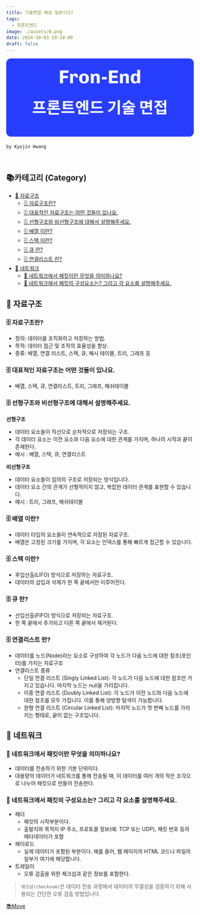 ```yaml
---
title: 기술면접 예상 질문(CS)
tags:
  - 프론트엔드
image: ./assets/0.png
date: 2024-10-03 19:10:00
draft: false
---
```


![banner](./assets/0.png)

`by Kyojin Hwang`

<br/>

## 📚카테고리 (Category)

- [📌 자료구조](#📌-자료구조)
  - [🗄️ 자료구조란?](#<strong>🗄%EF%B8%8F-자료구조란?</strong>)
  - [🗄️ 대표적인 자료구조는 어떤 것들이 있나요.](#<strong>🗄%EF%B8%8F-대표적인-자료구조는-어떤-것들이-있나요.</strong>)
  - [🗄️ 선형구조와 비선형구조에 대해서 설명해주세요.](#<strong>🗄%EF%B8%8F-선형구조와-비선형구조에-대해서-설명해주세요.</strong>)
  - [🗄️ 배열 이란?](#<strong>🗄%EF%B8%8F-배열-이란?</strong>)
  - [🗄️ 스택 이란?](#<strong>🗄%EF%B8%8F-스택-이란?</strong>)
  - [🗄️ 큐 란?](#<strong>🗄%EF%B8%8F-큐-란?</strong>)
  - [🗄️ 연결리스트 란?](#<strong>🗄%EF%B8%8F-연결리스트-란?</strong>)
- [📌 네트워크](#📌-네트워크)
  - [🛜 네트워크에서 패킷이란 무엇을 의미하나요?](#<strong>🛜-네트워크에서-패킷이란-무엇을-의미하나요?</strong>)
  - [🛜 네트워크에서 패킷의 구성요소는? 그리고 각 요소를 설명해주세요.](#<strong>🛜-네트워크에서-패킷의-구성요소는?-그리고-각-요소를-설명해주세요.</strong>)

## 📌 자료구조

### **🗄️ 자료구조란?**

- 정의: 데이터를 조직화하고 저장하는 방법.
- 목적: 데이터 접근 및 조작의 효율성을 향상.
- 종류: 배열, 연결 리스트, 스택, 큐, 해시 테이블, 트리, 그래프 등

### **🗄️ 대표적인 자료구조는 어떤 것들이 있나요.**

- 배열, 스택, 큐, 연결리스트, 트리, 그래프, 해쉬테이블

### **🗄️ 선형구조와 비선형구조에 대해서 설명해주세요.**

**선형구조**

- 데이터 요소들이 직선으로 순차적으로 저장되는 구조.
- 각 데이터 요소는 이전 요소와 다음 요소에 대한 관계를 가지며, 하나의 시작과 끝이 존재한다.
- 예시 : 배열, 스택, 큐, 연결리스트

**비선형구조**

- 데이터 요소들이 임의의 구조로 저장되는 방식입니다.
- 데이터 요소 간의 관계가 선형적이지 않고, 복잡한 데이터 관계를 표현할 수 있습니다.
- 예시 : 트리, 그래프, 해쉬테이블

### **🗄️ 배열 이란?**

- 데이터 타입의 요소들이 연속적으로 저장된 자료구조.
- 배열은 고정된 크기를 가지며, 각 요소는 인덱스를 통해 빠르게 접근할 수 있습니다.

### **🗄️ 스택 이란?**

- 후입선출(LIFO) 방식으로 저장하는 자료구조.
- 데이터의 삽입과 삭제가 한 쪽 끝에서만 이루어진다.

### **🗄️ 큐 란?**

- 선입선출(FIFO) 방식으로 저장되는 자료구조.
- 한 쪽 끝에서 추가되고 다른 쪽 끝에서 제거된다.

### **🗄️ 연결리스트 란?**

- 데이터를 노드(Node)라는 요소로 구성하여 각 노드가 다음 노드에 대한 참조(포인터)를 가지는 자료구조
- 연결리스트 종류
  - 단일 연결 리스트 (Singly Linked List): 각 노드가 다음 노드에 대한 참조만 가지고 있습니다. 마지막 노드는 null을 가리킵니다.
  - 이중 연결 리스트 (Doubly Linked List): 각 노드가 이전 노드와 다음 노드에 대한 참조를 모두 가집니다. 이를 통해 양방향 탐색이 가능합니다.
  - 원형 연결 리스트 (Circular Linked List): 마지막 노드가 첫 번째 노드를 가리키는 형태로, 끝이 없는 구조입니다.

## 📌 네트워크

### **🛜 네트워크에서 패킷이란 무엇을 의미하나요?**

- 데이터를 전송하기 위한 기본 단위이다.
- 대용량의 데이터가 네트워크를 통해 전송될 때, 이 데이터를 여러 개의 작은 조각으로 나누어 패킷으로 만들어 전송한다.

### **🛜 네트워크에서 패킷의 구성요소는? 그리고 각 요소를 설명해주세요.**

- 헤더
  - 패킷의 시작부분이다.
  - 출발지와 목적지 IP 주소, 프로토콜 정보(예: TCP 또는 UDP), 패킷 번호 등의 메타데이터가 포함
- 페이로드
  - 실제 데이터가 포함된 부분이다. 예를 들어, 웹 페이지의 HTML 코드나 파일의 일부가 여기에 해당합니다.
- 트레일러
  - 오류 검출을 위한 체크섬과 같은 정보를 포함한다.

> `체크섬(checksum)`은 데이터 전송 과정에서 데이터의 무결성을 검증하기 위해 사용되는 간단한 오류 검출 방법입니다.

[📚Move](<#📚카테고리-(Category)>)

